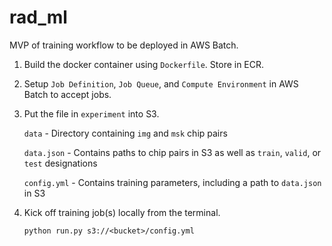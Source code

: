 # rad_ml

MVP of training workflow to be deployed in AWS Batch.

1. Build the docker container using `Dockerfile`. Store in ECR.

1. Setup `Job Definition`, `Job Queue`, and `Compute Environment`
   in AWS Batch to accept jobs.
   
1. Put the file in `experiment` into S3.

    `data` - Directory containing `img` and `msk` chip pairs

    `data.json` - Contains paths to chip pairs in S3 as well as `train`, `valid`, or `test` designations

   `config.yml` - Contains training parameters, including a path to
   `data.json` in S3
   
1. Kick off training job(s) locally from the terminal.
    ```
    python run.py s3://<bucket>/config.yml
    ```
